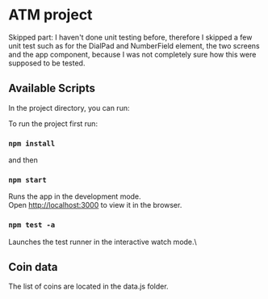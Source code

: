 # ATM project

Skipped part: I haven't done unit testing before, therefore I skipped a few unit test such as for the DialPad and NumberField element, the two screens and the app component, because I was not completely sure how this were supposed to be tested.

## Available Scripts

In the project directory, you can run:

To run the project first run:

### `npm install`

and then

### `npm start`

Runs the app in the development mode.\
Open [http://localhost:3000](http://localhost:3000) to view it in the browser.

### `npm test -a`

Launches the test runner in the interactive watch mode.\

## Coin data

The list of coins are located in the data.js folder.

